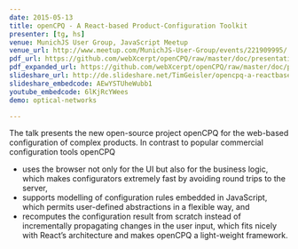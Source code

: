 ```yaml
---
date: 2015-05-13
title: openCPQ - A React-based Product-Configuration Toolkit
presenter: [tg, hs]
venue: MunichJS User Group, JavaScript Meetup
venue_url: http://www.meetup.com/MunichJS-User-Group/events/221909995/
pdf_url: https://github.com/webXcerpt/openCPQ/raw/master/doc/presentations/MunichJS-2015-05-openCPQ.pdf
pdf_expanded_url: https://github.com/webXcerpt/openCPQ/raw/master/doc/presentations/MunichJS-2015-05-openCPQ-expanded.pdf
slideshare_url: http://de.slideshare.net/TimGeisler/opencpq-a-reactbased-productconfiguration-toolkit
slideshare_embedcode: AEwYSTUheWubb1
youtube_embedcode: 6lKjRcYWees
demo: optical-networks

---
```


The talk presents the new open-source project openCPQ for the web-based configuration of complex products. In contrast to popular commercial configuration tools openCPQ
- uses the browser not only for the UI but also for the business logic, which makes configurators extremely fast by avoiding round trips to the server,
- supports modelling of configuration rules embedded in JavaScript, which permits user-defined abstractions in a flexible way, and
- recomputes the configuration result from scratch instead of incrementally propagating changes in the user input, which fits nicely with React’s architecture and makes openCPQ a light-weight framework.
